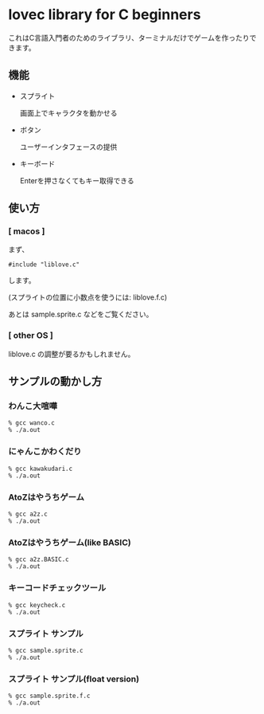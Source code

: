 # lovec library for C beginners

これはC言語入門者のためのライブラリ、ターミナルだけでゲームを作ったりできます。

## 機能

* スプライト

    画面上でキャラクタを動かせる

* ボタン

    ユーザーインタフェースの提供

* キーボード

    Enterを押さなくてもキー取得できる

## 使い方

### [ macos ]

まず、

```
#include "liblove.c"
```

します。

(スプライトの位置に小数点を使うには: liblove.f.c)

あとは sample.sprite.c などをご覧ください。

### [ other OS ]

liblove.c の調整が要るかもしれません。

## サンプルの動かし方

### わんこ大喧嘩
```
% gcc wanco.c
% ./a.out
```

### にゃんこかわくだり
```
% gcc kawakudari.c
% ./a.out
```

### AtoZはやうちゲーム
```
% gcc a2z.c
% ./a.out
```

### AtoZはやうちゲーム(like BASIC)
```
% gcc a2z.BASIC.c
% ./a.out
```

### キーコードチェックツール
```
% gcc keycheck.c
% ./a.out
```

### スプライト サンプル
```
% gcc sample.sprite.c
% ./a.out
```

### スプライト サンプル(float version)
```
% gcc sample.sprite.f.c
% ./a.out
```
